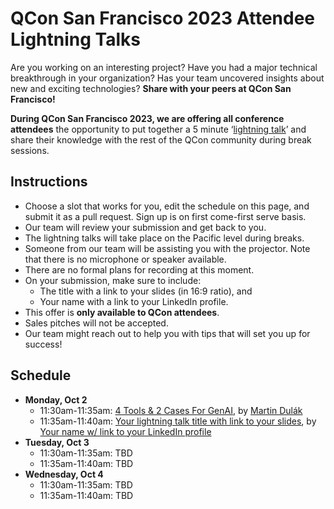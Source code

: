 # QCon San Francisco 2023 Attendee Lightning Talks

Are you working on an interesting project? Have you had a major technical breakthrough in your organization? Has your team uncovered insights about new and exciting technologies? **Share with your peers at QCon San Francisco!**

**During QCon San Francisco 2023, we are offering all conference attendees** the opportunity to put together a 5 minute ‘[lightning talk](https://en.wikipedia.org/wiki/Lightning_talk)’ and share their knowledge with the rest of the QCon community during break sessions.

## Instructions
- Choose a slot that works for you, edit the schedule on this page, and submit it as a pull request. Sign up is on first come-first serve basis.
- Our team will review your submission and get back to you.
- The lightning talks will take place on the Pacific level during breaks.
- Someone from our team will be assisting you with the projector. Note that there is no microphone or speaker available.
- There are no formal plans for recording at this moment.
- On your submission, make sure to include:
  - The title with a link to your slides (in 16:9 ratio), and 
  - Your name with a link to your LinkedIn profile.
- This offer is **only available to QCon attendees**.
- Sales pitches will not be accepted.
- Our team might reach out to help you with tips that will set you up for success!

## Schedule
- **Monday, Oct 2**
  - 11:30am-11:35am: [4 Tools & 2 Cases For GenAI](https://docs.google.com/presentation/d/1RLtXW7smGS4GTZYofa_iKGw_uei-natYNTY_gsrl-fA/edit?usp=sharing), by [Martin Dulák](https://www.linkedin.com/in/dulak/)
  - 11:35am-11:40am: [Your lightning talk title with link to your slides](https://infoq.com), by [Your name w/ link to your LinkedIn profile](https://infoq.com)
- **Tuesday, Oct 3**
  - 11:30am-11:35am: TBD
  - 11:35am-11:40am: TBD
- **Wednesday, Oct 4**
  - 11:30am-11:35am: TBD
  - 11:35am-11:40am: TBD
